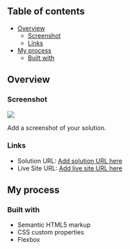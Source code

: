 ## Table of contents

- [Overview](#overview)
  - [Screenshot](#screenshot)
  - [Links](#links)
- [My process](#my-process)
  - [Built with](#built-with)

## Overview

### Screenshot

![](./screenshot.jpg)

Add a screenshot of your solution.

### Links

- Solution URL: [Add solution URL here](https://github.com/jamestorivor/QR-card)
- Live Site URL: [Add live site URL here](<(https://jamestorivor.github.io/QR-card/)>)

## My process

### Built with

- Semantic HTML5 markup
- CSS custom properties
- Flexbox
